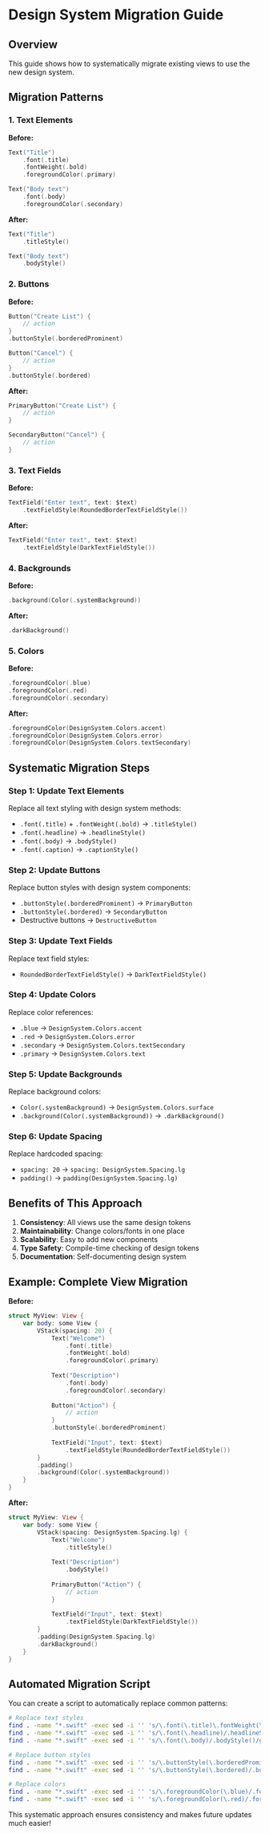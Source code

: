 # Design System Migration Guide

## Overview
This guide shows how to systematically migrate existing views to use the new design system.

## Migration Patterns

### 1. Text Elements
**Before:**
```swift
Text("Title")
    .font(.title)
    .fontWeight(.bold)
    .foregroundColor(.primary)

Text("Body text")
    .font(.body)
    .foregroundColor(.secondary)
```

**After:**
```swift
Text("Title")
    .titleStyle()

Text("Body text")
    .bodyStyle()
```

### 2. Buttons
**Before:**
```swift
Button("Create List") {
    // action
}
.buttonStyle(.borderedProminent)

Button("Cancel") {
    // action
}
.buttonStyle(.bordered)
```

**After:**
```swift
PrimaryButton("Create List") {
    // action
}

SecondaryButton("Cancel") {
    // action
}
```

### 3. Text Fields
**Before:**
```swift
TextField("Enter text", text: $text)
    .textFieldStyle(RoundedBorderTextFieldStyle())
```

**After:**
```swift
TextField("Enter text", text: $text)
    .textFieldStyle(DarkTextFieldStyle())
```

### 4. Backgrounds
**Before:**
```swift
.background(Color(.systemBackground))
```

**After:**
```swift
.darkBackground()
```

### 5. Colors
**Before:**
```swift
.foregroundColor(.blue)
.foregroundColor(.red)
.foregroundColor(.secondary)
```

**After:**
```swift
.foregroundColor(DesignSystem.Colors.accent)
.foregroundColor(DesignSystem.Colors.error)
.foregroundColor(DesignSystem.Colors.textSecondary)
```

## Systematic Migration Steps

### Step 1: Update Text Elements
Replace all text styling with design system methods:
- `.font(.title)` + `.fontWeight(.bold)` → `.titleStyle()`
- `.font(.headline)` → `.headlineStyle()`
- `.font(.body)` → `.bodyStyle()`
- `.font(.caption)` → `.captionStyle()`

### Step 2: Update Buttons
Replace button styles with design system components:
- `.buttonStyle(.borderedProminent)` → `PrimaryButton`
- `.buttonStyle(.bordered)` → `SecondaryButton`
- Destructive buttons → `DestructiveButton`

### Step 3: Update Text Fields
Replace text field styles:
- `RoundedBorderTextFieldStyle()` → `DarkTextFieldStyle()`

### Step 4: Update Colors
Replace color references:
- `.blue` → `DesignSystem.Colors.accent`
- `.red` → `DesignSystem.Colors.error`
- `.secondary` → `DesignSystem.Colors.textSecondary`
- `.primary` → `DesignSystem.Colors.text`

### Step 5: Update Backgrounds
Replace background colors:
- `Color(.systemBackground)` → `DesignSystem.Colors.surface`
- `.background(Color(.systemBackground))` → `.darkBackground()`

### Step 6: Update Spacing
Replace hardcoded spacing:
- `spacing: 20` → `spacing: DesignSystem.Spacing.lg`
- `padding()` → `padding(DesignSystem.Spacing.lg)`

## Benefits of This Approach

1. **Consistency**: All views use the same design tokens
2. **Maintainability**: Change colors/fonts in one place
3. **Scalability**: Easy to add new components
4. **Type Safety**: Compile-time checking of design tokens
5. **Documentation**: Self-documenting design system

## Example: Complete View Migration

**Before:**
```swift
struct MyView: View {
    var body: some View {
        VStack(spacing: 20) {
            Text("Welcome")
                .font(.title)
                .fontWeight(.bold)
                .foregroundColor(.primary)
            
            Text("Description")
                .font(.body)
                .foregroundColor(.secondary)
            
            Button("Action") {
                // action
            }
            .buttonStyle(.borderedProminent)
            
            TextField("Input", text: $text)
                .textFieldStyle(RoundedBorderTextFieldStyle())
        }
        .padding()
        .background(Color(.systemBackground))
    }
}
```

**After:**
```swift
struct MyView: View {
    var body: some View {
        VStack(spacing: DesignSystem.Spacing.lg) {
            Text("Welcome")
                .titleStyle()
            
            Text("Description")
                .bodyStyle()
            
            PrimaryButton("Action") {
                // action
            }
            
            TextField("Input", text: $text)
                .textFieldStyle(DarkTextFieldStyle())
        }
        .padding(DesignSystem.Spacing.lg)
        .darkBackground()
    }
}
```

## Automated Migration Script

You can create a script to automatically replace common patterns:

```bash
# Replace text styles
find . -name "*.swift" -exec sed -i '' 's/\.font(\.title)\.fontWeight(\.bold)/.titleStyle()/g' {} \;
find . -name "*.swift" -exec sed -i '' 's/\.font(\.headline)/.headlineStyle()/g' {} \;
find . -name "*.swift" -exec sed -i '' 's/\.font(\.body)/.bodyStyle()/g' {} \;

# Replace button styles
find . -name "*.swift" -exec sed -i '' 's/\.buttonStyle(\.borderedProminent)/.buttonStyle(PrimaryButtonStyle())/g' {} \;
find . -name "*.swift" -exec sed -i '' 's/\.buttonStyle(\.bordered)/.buttonStyle(SecondaryButtonStyle())/g' {} \;

# Replace colors
find . -name "*.swift" -exec sed -i '' 's/\.foregroundColor(\.blue)/.foregroundColor(DesignSystem.Colors.accent)/g' {} \;
find . -name "*.swift" -exec sed -i '' 's/\.foregroundColor(\.red)/.foregroundColor(DesignSystem.Colors.error)/g' {} \;
```

This systematic approach ensures consistency and makes future updates much easier!
